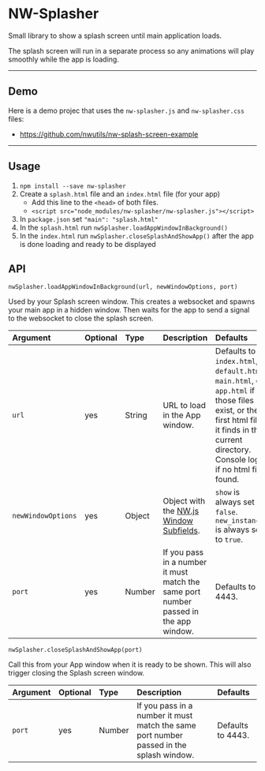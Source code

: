 # NW-Splasher

Small library to show a splash screen until main application loads.

The splash screen will run in a separate process so any animations will play smoothly while the app is loading.


* * *


## Demo

Here is a demo projec that uses the `nw-splasher.js` and `nw-splasher.css` files:

* https://github.com/nwutils/nw-splash-screen-example


* * *


## Usage

1. `npm install --save nw-splasher`
1. Create a `splash.html` file and an `index.html` file (for your app)
    * Add this line to the `<head>` of both files.
    * `<script src="node_modules/nw-splasher/nw-splasher.js"></script>`
1. In `package.json` set `"main": "splash.html"`
1. In the `splash.html` run `nwSplasher.loadAppWindowInBackground()`
1. In the `index.html` run `nwSplasher.closeSplashAndShowApp()` after the app is done loading and ready to be displayed


## API

`nwSplasher.loadAppWindowInBackground(url, newWindowOptions, port)`

Used by your Splash screen window. This creates a websocket and spawns your main app in a hidden window. Then waits for the app to send a signal to the websocket to close the splash screen.

Argument           | Optional | Type   | Description                    | Defaults
:--                | :--      | :--    | :--                            | :--
`url`              | yes      | String | URL to load in the App window. | Defaults to `index.html`, `default.html`, `main.html`, or `app.html` if those files exist, or the first html file it finds in the current directory. Console logs if no html file found.
`newWindowOptions` | yes      | Object | Object with the [NW.js Window Subfields](http://docs.nwjs.io/en/latest/References/Manifest%20Format/#window-subfields). | `show` is always set to `false`. `new_instance` is always set to `true`.
`port`             | yes      | Number | If you pass in a number it must match the same port number passed in the app window. | Defaults to 4443.


`nwSplasher.closeSplashAndShowApp(port)`

Call this from your App window when it is ready to be shown. This will also trigger closing the Splash screen window.

Argument | Optional | Type   | Description                                                                             | Defaults
:--      | :--      | :--    | :--                                                                                     | :--
`port`   | yes      | Number | If you pass in a number it must match the same port number passed in the splash window. | Defaults to 4443.
